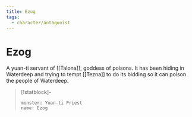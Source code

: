 ```yaml
---
title: Ezog
tags:
  - character/antagonist
---
```


# Ezog

A yuan-ti servant of [[Talona]], goddess of poisons. It has been hiding in Waterdeep and trying to tempt [[Tezna]] to do its bidding so it can poison the people of Waterdeep.

> [!statblock]-
> ```statblock
> monster: Yuan-ti Priest
> name: Ezog
> ```

